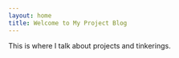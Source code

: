 ```yaml
---
layout: home
title: Welcome to My Project Blog
---
```


This is where I talk about projects and tinkerings.
